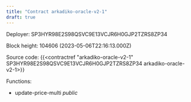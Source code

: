 ```yaml
---
title: "Contract arkadiko-oracle-v2-1"
draft: true
---
```

Deployer: SP3HYR98E2S98QSVC9E13VCJR6H0GJP2TZRS8ZP34


 



Block height: 104606 (2023-05-06T22:16:13.000Z)

Source code: {{<contractref "arkadiko-oracle-v2-1" SP3HYR98E2S98QSVC9E13VCJR6H0GJP2TZRS8ZP34 arkadiko-oracle-v2-1>}}

Functions:

* update-price-multi _public_
